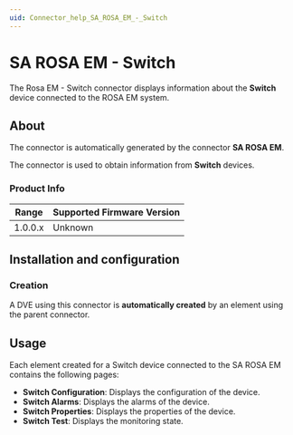 ```yaml
---
uid: Connector_help_SA_ROSA_EM_-_Switch
---
```


# SA ROSA EM - Switch

The Rosa EM - Switch connector displays information about the **Switch** device connected to the ROSA EM system.

## About

The connector is automatically generated by the connector **SA ROSA EM**.

The connector is used to obtain information from **Switch** devices.

### Product Info

| Range | Supported Firmware Version |
|------------------|-----------------------------|
| 1.0.0.x          | Unknown                     |

## Installation and configuration

### Creation

A DVE using this connector is **automatically created** by an element using the parent connector.

## Usage

Each element created for a Switch device connected to the SA ROSA EM contains the following pages:

- **Switch Configuration**: Displays the configuration of the device.
- **Switch Alarms**: Displays the alarms of the device.
- **Switch Properties**: Displays the properties of the device.
- **Switch Test**: Displays the monitoring state.
